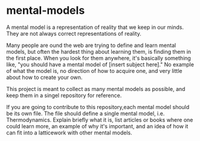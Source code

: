# mental-models

A mental model is a representation of reality that we keep in our minds. They are not always correct representations of reality.  

Many people are ound the web are trying to define and learn mental models, but often the hardest thing about learning them, is finding them in the first place. When you look for them anywhere, it's basically something like, "you should have a mental model of [insert subject here]." No example of what the model is, no direction of how to acquire one, and very little about how to create your own.  

This project is meant to collect as many mental models as possible, and keep them in a singel repository for reference.  

If you are going to contribute to this repository,each mental model should be its own file. The file should define a single mental model, i.e. Thermodynamics. Explain briefly what it is, list articles or books where one could learn more, an example of why it's important, and an idea of how it can fit into a latticework with other mental models.  
